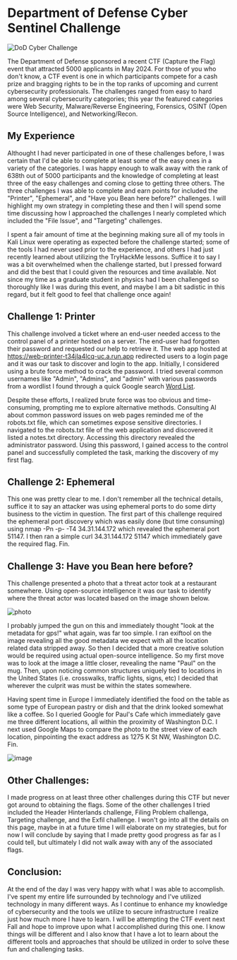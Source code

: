 # Department of Defense Cyber Sentinel Challenge
![DoD Cyber Challenge](https://github.com/mpmatusek/DoDCyberSentinelChallenge/assets/167713753/6cbfa0d1-ef10-4f75-b10b-198628f852bb)

The Department of Defense sponsored a recent CTF (Capture the Flag) event that attracted 5000 applicants in May 2024. For those of you who don't know, a CTF event is one in which participants compete for a cash prize and bragging rights to be in the top ranks of upcoming and current cybersecurity professionals. The challenges ranged from easy to hard among several cybersecurity categories; this year the featured categories were Web Security, Malware/Reverse Engineering, Forensics, OSINT (Open Source Intelligence), and Networking/Recon. 

<h2>My Experience</h2>

Althought I had never participated in one of these challenges before, I was certain that I'd be able to complete at least some of the easy ones in a variety of the categories. I was happy enough to walk away with the rank of 638th out of 5000 participants and the knowledge of completing at least three of the easy challenges and coming close to getting three others. The three challenges I was able to complete and earn points for included the "Printer", "Ephemeral", and "Have you Bean here before?" challenges. I will highlight my own strategy in completing these and then I will spend some time discussing how I approached the challenges I nearly completed which included the "File Issue", and "Targeting" challenges.

I spent a fair amount of time at the beginning making sure all of my tools in Kali Linux were operating as expected before the challenge started; some of the tools I had never used prior to the experience, and others I had just recently learned about utilizing the TryHackMe lessons. Suffice it to say I was a bit overwhelmed when the challenge started, but I pressed forward and did the best that I could given the resources and time available. Not since my time as a graduate student in physics had I been challenged so thoroughly like I was during this event, and maybe I am a bit sadistic in this regard, but it felt good to feel that challenge once again!

<h2>Challenge 1: Printer</h2>

This challenge involved a ticket where an end-user needed access to the control panel of a printer hosted on a server.  The end-user had forgotten their password and requested our help to retrieve it. The web app hosted at https://web-printer-t34jla4lcq-uc.a.run.app redirected users to a login page and it was our task to discover and login to the app. Initially, I considered using a brute force method to crack the password. I tried several common usernames like "Admin", "Admins", and "admin" with various passwords from a wordlist I found through a quick Google search [Word List](https://github.com/danielmiessler/SecLists/blob/master/Passwords/Common-Credentials/10-million-password-list-top-1000000.txt).

Despite these efforts, I realized brute force was too obvious and time-consuming, prompting me to explore alternative methods. Consulting AI about common password issues on web pages reminded me of the robots.txt file, which can sometimes expose sensitive directories. I navigated to the robots.txt file of the web application and discovered it listed a notes.txt directory. Accessing this directory revealed the administrator password. Using this password, I gained access to the control panel and successfully completed the task, marking the discovery of my first flag.

<h2>Challenge 2: Ephemeral</h2>

This one was pretty clear to me. I don't remember all the technical details, suffice it to say an attacker was using ephemeral ports to do some dirty business to the victim in question. The first part of this challenge required the ephemeral port discovery which was easily done (but time consuming) using nmap -Pn -p- -T4 34.31.144.172 which revealed the ephemeral port 51147. I then ran a simple curl 34.31.144.172 51147 which immediately gave the required flag. Fin.

<h2>Challenge 3: Have you Bean here before?</h2>

This challenge presented a photo that a threat actor took at a restaurant somewhere. Using open-source intelligence it was our task to identify where the threat actor was located based on the image shown below.

![photo](https://github.com/mpmatusek/DoDCyberSentinelChallenge/assets/167713753/5ffe5c3d-007f-47b2-b9e6-7e9ae8edddf5)

I probably jumped the gun on this and immediately thought "look at the metadata for gps!" what again, was far too simple. I ran exiftool on the image revealing all the good metadata we expect with all the location related data stripped away. So then I decided that a more creative solution would be required using actual open-source intelligence. So my first move was to look at the image a little closer, revealing the name "Paul" on the mug. Then, upon noticing common structures uniquely tied to locations in the United States (i.e. crosswalks, traffic lights, signs, etc) I decided that wherever the culprit was must be within the states somewhere.

Having spent time in Europe I immediately identified the food on the table as some type of European pastry or dish and that the drink looked somewhat like a coffee. So I queried Google for Paul's Cafe which immediately gave me three different locations, all within the proximity of Washington D.C. I next used Google Maps to compare the photo to the street view of each location, pinpointing the exact address as 1275 K St NW, Washington D.C. Fin.

![image](https://github.com/mpmatusek/DoDCyberSentinelChallenge/assets/167713753/39ee6589-d0ac-4085-b330-a45a7e5a8586)


<h2>Other Challenges:</h2>

I made progress on at least three other challenges during this CTF but never got around to obtaining the flags. Some of the other challenges I tried included the Header Hinterlands challenge, Filing Problem challenga, Targeting challenge, and the Exfil challenge. I won't go into all the details on this page, maybe in at a future time I will elaborate on my strategies, but for now I will conclude by saying that I made pretty good progress as far as I could tell, but ultimately I did not walk away with any of the associated flags.

<h2>Conclusion:</h2>

At the end of the day I was very happy with what I was able to accomplish. I've spent my entire life surrounded by technology and I've utilized technology in many different ways. As I continue to enhance my knowledge of cybersecurity and the tools we utilize to secure infrastructure I realize just how much more I have to learn. I will be attempting the CTF event next Fall and hope to improve upon what I accomplished during this one. I know things will be different and I also know that I have a lot to learn about the different tools and approaches that should be utilized in order to solve these fun and challenging tasks.
